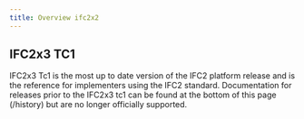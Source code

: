 ```yaml
---
title: Overview ifc2x2
---
```


## IFC2x3 TC1

<p> IFC2x3 Tc1 is the most up to date version of the IFC2 platform release and is the reference for implementers using the IFC2 standard. Documentation for releases prior to the IFC2x3 tc1 can be found at the bottom of this page (/history) but are no longer officially supported. </p>

